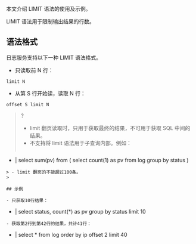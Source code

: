 本文介绍 LIMIT 语法的使用及示例。

LIMIT 语法用于限制输出结果的行数。

## 语法格式

日志服务支持以下一种 LIMIT 语法格式。

- 只读取前 N 行：
```
limit N
```
- 从第 S 行开始读，读取 N 行：
```
offset S limit N
```
>?
> - limit 翻页读取时，只用于获取最终的结果，不可用于获取 SQL 中间的结果。
> - 不支持将 limit 语法用于子查询内部。例如：
>```
* | select sum(pv) from 
(
select count(1) as pv from log group by status 
)
```
> - limit 翻页的不能超过100条。
> 

## 示例

- 只获取10行结果：
```
* | select status, count(*) as pv group by status limit 10
```
- 获取第2行到第42行的结果，共计41行：
```
* | select * from log order by ip offset 2 limit 40
```

